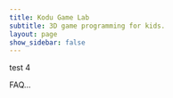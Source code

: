 ```yaml
---
title: Kodu Game Lab
subtitle: 3D game programming for kids.
layout: page
show_sidebar: false
---
```


test 4

FAQ...